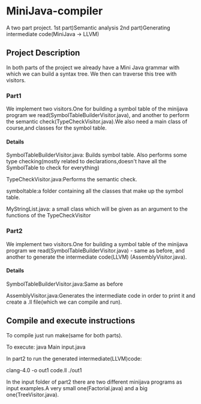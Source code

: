 # MiniJava-compiler
A two part project. 1st part)Semantic analysis 2nd part)Generating intermediate code(MiniJava -> LLVM)

## Project Description
In both parts of the project we already have a Mini Java grammar with which we can build a syntax tree.
We then can traverse this tree with visitors.

### Part1
We implement two visitors.One for building a symbol table of the minijava program we read(SymbolTableBuilderVisitor.java), and another to perform the semantic check(TypeCheckVisitor.java).We also need a main class of course,and classes for the symbol table.

#### Details
SymbolTableBuilderVisitor.java: Builds symbol table. Also performs some type checking(mostly related to declarations,doesn't have all the SymbolTable to check for everything)

TypeCheckVisitor.java:Performs the semantic check.

symboltable:a folder containing all the classes that make up the symbol table.

MyStringList.java: a small class which will be given as an argument to the functions of the TypeCheckVisitor

### Part2
We implement two visitors.One for building a symbol table of the minijava program we read(SymbolTableBuilderVisitor.java) - same as before, and another to generate the intermediate code(LLVM) (AssemblyVisitor.java).

#### Details

SymbolTableBuilderVisitor.java:Same as before

AssemblyVisitor.java:Generates the intermediate code in order to print it and create a .ll file(which we can compile and run).

## Compile and execute instructions

To compile just run make(same for both parts).

To execute: java Main input.java

In part2 to run the generated intermediate(LLVM)code:

clang-4.0 -o out1 code.ll
./out1

In the input folder of part2 there are two different minijava programs as input examples.A very small one(Factorial.java) and a big one(TreeVisitor.java).


